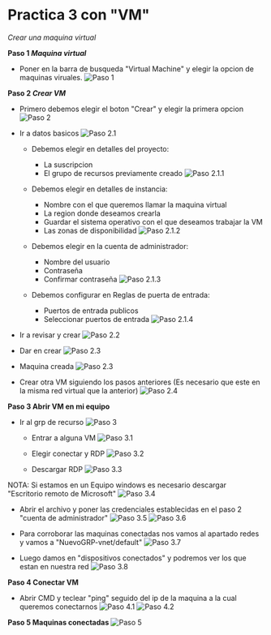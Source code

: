 # Practica 3 con "VM"

*Crear una maquina virtual*

**Paso 1 _Maquina virtual_**
- Poner en la barra de busqueda "Virtual Machine" y elegir la opcion de maquinas viruales.
![Paso 1](/imagenes/img1.png)

**Paso 2 _Crear VM_**
- Primero debemos elegir el boton "Crear" y elegir la primera opcion
![Paso 2](/imagenes/img2.png)

- Ir a datos basicos
  ![Paso 2.1](/imagenes/im_2.png)

  - Debemos elegir en detalles del proyecto:
      - La suscripcion
      - El grupo de recursos previamente creado
      ![Paso 2.1.1](/imagenes/img2_1.png)

  - Debemos elegir en detalles de instancia:
      - Nombre con el que queremos llamar la maquina virtual
      - La region donde deseamos crearla
      - Guardar el sistema operativo con el que deseamos trabajar la VM
      - Las zonas de disponibilidad
      ![Paso 2.1.2](/imagenes/img2_2.png)

  - Debemos elegir en la cuenta de administrador:
      - Nombre del usuario
      - Contraseña
      - Confirmar contraseña
      ![Paso 2.1.3](/imagenes/img2_3.png)

  - Debemos configurar en Reglas de puerta de entrada:
      - Puertos de entrada publicos
      - Seleccionar puertos de entrada
      ![Paso 2.1.4](/imagenes/img2_4.png)

- Ir a revisar y crear
  ![Paso 2.2](/imagenes/img2_5.png)

- Dar en crear
  ![Paso 2.3](/imagenes/img2_6.png)

- Maquina creada
  ![Paso 2.3](/imagenes/img2_7.png)

- Crear otra VM siguiendo los pasos anteriores (Es necesario que este en la misma red virtual que la anterior)
  ![Paso 2.4](/imagenes/img2_8.png)
      

**Paso 3 Abrir VM en mi equipo**
- Ir al grp de recurso
![Paso 3](/imagenes/img3.png)

  - Entrar a alguna VM
    ![Paso 3.1](/imagenes/img3-1.png)

  - Elegir conectar y RDP
    ![Paso 3.2](/imagenes/img3_2.png)

  - Descargar RDP
    ![Paso 3.3](/imagenes/img3-2.png) 

NOTA: Si estamos en un Equipo windows es necesario descargar "Escritorio remoto de Microsoft" ![Paso 3.4](/imagenes/img3_3.png) 

   - Abrir el archivo y poner las credenciales establecidas en el paso 2 "cuenta de administrador"
    ![Paso 3.5](/imagenes/img3_4.png) 
    ![Paso 3.6](/imagenes/img3_5.png) 

  - Para corroborar las maquinas conectadas nos vamos al apartado redes y vamos a "NuevoGRP-vnet/default"
  ![Paso 3.7](/imagenes/img3_6.png)

  - Luego damos en "dispositivos conectados" y podremos ver los que estan en nuestra red
  ![Paso 3.8](/imagenes/img3_7.png) 
  


**Paso 4 Conectar VM**
- Abrir CMD y teclear "ping" seguido del ip de la maquina a la cual queremos conectarnos
![Paso 4.1](/imagenes/img4.png)
![Paso 4.2](/imagenes/img3_8.png)

**Paso 5 Maquinas conectadas**
![Paso 5](/imagenes/img5.png)
